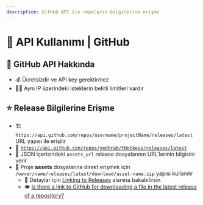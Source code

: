```yaml
---
description: GitHub API ile repoların bilgilerine erişme
---
```


# 💫 API Kullanımı \| GitHub

## 🔰 GitHub API Hakkında

* 💰 Ücretsizdir ve API key gerektirmez
* 👮‍♂️ Aynı IP üzerindeki isteklerin belirli limitleri vardır

## ⭐ Release Bilgilerine Erişme

* 🏗️ `https://api.github.com/repos/username/projectName/releases/latest` URL yapısı ile erişilir
* 🔗 [`https://api.github.com/repos/yedhrab/YHotkeys/releases/latest`](https://api.github.com/repos/yedhrab/YHotkeys/releases/latest)
* 📜 JSON içerisindeki `assets_url` release dosyalarının URL'lerinin bilgisini verir
* 📂 Proje **assets** dosyalarına direkt erişmek için `/owner/name/releases/latest/download/asset-name.zip` yapısı kullanılır
  * 👀 Detaylar için [Linking to Releases](https://help.github.com/en/github/administering-a-repository/linking-to-releases) alanına bakabilirsin
  * 👁️ [Is there a link to GitHub for downloading a file in the latest release of a repository?](https://stackoverflow.com/questions/24987542/is-there-a-link-to-github-for-downloading-a-file-in-the-latest-release-of-a-repo)



